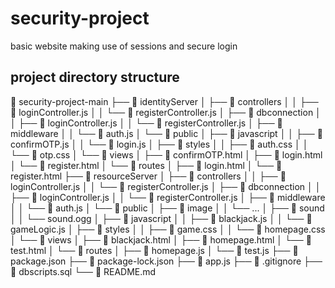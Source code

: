 # security-project
basic website making use of sessions and secure login
## project directory structure
🌳 security-project-main
├── 📂 identityServer
│   ├── 📂 controllers
│   │   ├── 📄 loginController.js
│   │   └── 📄 registerController.js
│   ├── 📂 dbconnection
│   │   ├── 📄 loginController.js
│   │   └── 📄 registerController.js
│   ├── 📂 middleware
│   │   └── 📄 auth.js
│   └── 📂 public
│       ├── 📂 javascript
│       │   ├── 📄 confirmOTP.js
│       │   └── 📄 login.js
│       ├── 📂 styles
│       │   ├── 📄 auth.css
│       │   └── 📄 otp.css
│       └── 📂 views
│           ├── 📄 confirmOTP.html
│           ├── 📄 login.html
│           └── 📄 register.html
│   └── 📂 routes
│       ├── 📄 login.html
│       └── 📄 register.html
├── 📂 resourceServer
│   ├── 📂 controllers
│   │   ├── 📄 loginController.js
│   │   └── 📄 registerController.js
│   ├── 📂 dbconnection
│   │   ├── 📄 loginController.js
│   │   └── 📄 registerController.js
│   ├── 📂 middleware
│   │   └── 📄 auth.js
│   └── 📂 public
│       ├── 📂 image
│       │   └── ...
│       ├── 📂 sound
│       │   └── sound.ogg
│       ├── 📂 javascript
│       │   ├── 📄 blackjack.js
│       │   └── 📄 gameLogic.js
│       ├── 📂 styles
│       │   ├── 📄 game.css
│       │   └── 📄 homepage.css
│       └── 📂 views
│           ├── 📄 blackjack.html
│           ├── 📄 homepage.html
│           └── 📄 test.html
│   └── 📂 routes
│       ├── 📄 homepage.js
│       └── 📄 test.js
├── 📄 package.json
├── 📄 package-lock.json
├── 📄 app.js
├── 📄 .gitignore
├── 📄 dbscripts.sql
└── 📄 README.md

